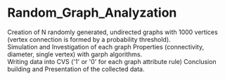 # Random_Graph_Analyzation

Creation of N randomly generated, undirected graphs with 1000 vertices (vertex connection is formed by a probability threshold).  
Simulation and Investigation of each graph Properties (connectivity, diameter, single vertex) with garph algorithms.  
Writing data into CVS ('1' or '0' for each graph attribute rule)
Conclusion building and Presentation of the collected data.  
